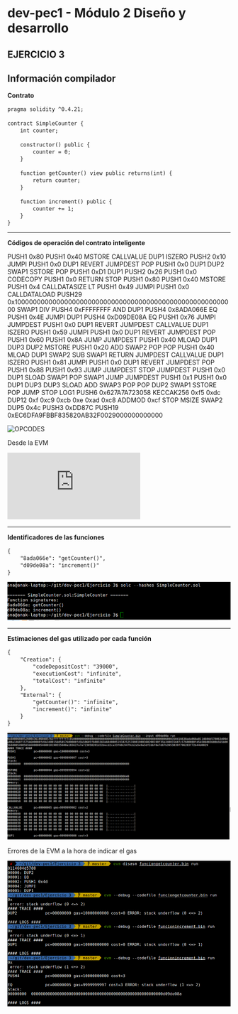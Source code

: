 # dev-pec1 - Módulo 2 Diseño y desarrollo

## EJERCICIO 3

**Información compilador** 
---
**Contrato**

```
pragma solidity ^0.4.21;

contract SimpleCounter {
	int counter;
	
	constructor() public {
		counter = 0;
	}
	
	function getCounter() view public returns(int) {
		return counter;
	}
	
	function increment() public {
		counter += 1;
	}
}
```

---

**Códigos de operación del contrato inteligente** 

PUSH1 0x80 PUSH1 0x40 MSTORE CALLVALUE DUP1 ISZERO PUSH2 0x10 JUMPI PUSH1 0x0 DUP1 REVERT JUMPDEST POP PUSH1 0x0 DUP1 DUP2 SWAP1 SSTORE POP PUSH1 0xD1 DUP1 PUSH2 0x26 PUSH1 0x0 CODECOPY PUSH1 0x0 RETURN STOP PUSH1 0x80 PUSH1 0x40 MSTORE PUSH1 0x4 CALLDATASIZE LT PUSH1 0x49 JUMPI PUSH1 0x0 CALLDATALOAD PUSH29 0x100000000000000000000000000000000000000000000000000000000 SWAP1 DIV PUSH4 0xFFFFFFFF AND DUP1 PUSH4 0x8ADA066E EQ PUSH1 0x4E JUMPI DUP1 PUSH4 0xD09DE08A EQ PUSH1 0x76 JUMPI JUMPDEST PUSH1 0x0 DUP1 REVERT JUMPDEST CALLVALUE DUP1 ISZERO PUSH1 0x59 JUMPI PUSH1 0x0 DUP1 REVERT JUMPDEST POP PUSH1 0x60 PUSH1 0x8A JUMP JUMPDEST PUSH1 0x40 MLOAD DUP1 DUP3 DUP2 MSTORE PUSH1 0x20 ADD SWAP2 POP POP PUSH1 0x40 MLOAD DUP1 SWAP2 SUB SWAP1 RETURN JUMPDEST CALLVALUE DUP1 ISZERO PUSH1 0x81 JUMPI PUSH1 0x0 DUP1 REVERT JUMPDEST POP PUSH1 0x88 PUSH1 0x93 JUMP JUMPDEST STOP JUMPDEST PUSH1 0x0 DUP1 SLOAD SWAP1 POP SWAP1 JUMP JUMPDEST PUSH1 0x1 PUSH1 0x0 DUP1 DUP3 DUP3 SLOAD ADD SWAP3 POP POP DUP2 SWAP1 SSTORE POP JUMP STOP LOG1 PUSH6 0x627A7A723058 KECCAK256 0xf5 0xdc DUP12 0xf 0xc9 0xcb 0xe 0xad 0xc8 ADDMOD 0xcf STOP MSIZE SWAP2 DUP5 0x4c PUSH3 0xDD87C PUSH19 0xEC6DFA9FBBF835820AB32F0029000000000000

![OPCODES](https://github.com/anakb/dev-pec1/blob/master/Ejercicio%203/C%C3%B3digos%20de%20operacion "OPCODES")

Desde la EVM

![OPCODES desde EVM](https://github.com/anakb/dev-pec1/blob/master/Ejercicio%203/SimpleCounter_sol_SimpleCounter.disasm.txt "OPCODES desde EVM")



---

**Identificadores de las funciones** 


```
{
    "8ada066e": "getCounter()",
    "d09de08a": "increment()"
}
```

![Identificadores de las funciones](https://github.com/anakb/dev-pec1/blob/master/Ejercicio%203/1.png "Identificadores de las funciones")

---

**Estimaciones del gas utilizado por cada función** 

```
{
    "Creation": {
        "codeDepositCost": "39000",
        "executionCost": "infinite",
        "totalCost": "infinite"
    },
    "External": {
        "getCounter()": "infinite",
        "increment()": "infinite"
    }
}

```

![Codefile - gas](https://github.com/anakb/dev-pec1/blob/master/Ejercicio%203/2.png "Codefile - gas")

Errores de la EVM a la hora de indicar el gas

![Codefile - error gas](https://github.com/anakb/dev-pec1/blob/master/Ejercicio%203/3.png "Codefile - error gas")